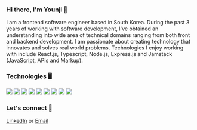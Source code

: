 ### Hi there, I'm Younji 👋 

I am a frontend software engineer based in South Korea. During the past 3 years of working with software development, I've obtained an understanding into wide area of technical domains ranging from both front and backend development. I am passionate about creating technology that innovates and solves real world problems. Technologies I enjoy working with include React.js, Typescript, Node.js, Express.js and Jamstack (JavaScript, APIs and Markup).

### Technologies 🖥

<p align="left">
  
 <img src="https://img.shields.io/badge/OS-macOS-informational?style=flat&logo=macOS&logoColor=white&color=2bbc8a" />
  
 <img src="https://img.shields.io/badge/Editor-VSCode-informational?style=flat&logo=visual%20studio%20code&logoColor=white&color=2bbc8a" />
  
<img src="https://img.shields.io/badge/Code-Javascript-informational?style=flat&logo=javascript&logoColor=white&color=2bbc8a" />

<img src="https://img.shields.io/badge/Code-React.js-informational?style=flat&logo=react&logoColor=white&color=2bbc8a" />

<img src="https://img.shields.io/badge/Code-Node.js-informational?style=flat&logo=node.js&logoColor=white&color=2bbc8a" />

<img src="https://img.shields.io/badge/Markup-HTML5-informational?style=flat&logo=html5&logoColor=white&color=2bbc8a" />

<img src="https://img.shields.io/badge/Stylesheet-CSS3-informational?style=flat&logo=css3&logoColor=white&color=2bbc8a" />

<img src="https://img.shields.io/badge/Stylesheet-Sass-informational?style=flat&logo=sass&logoColor=white&color=2bbc8a" />

<img src="https://img.shields.io/badge/Cloud-GCP-informational?style=flat&logo=google&logoColor=white&color=2bbc8a" />
  
</p>



### Let's connect 🤝

<a href="https://www.linkedin.com/in/younjiwoo/" >LinkedIn</a> or 
<a href="mailto:younjiwoo@gmail.com" >Email</a>


